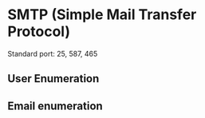 # SMTP (Simple Mail Transfer Protocol)
Standard port: 25, 587, 465

## User Enumeration 

## Email enumeration
